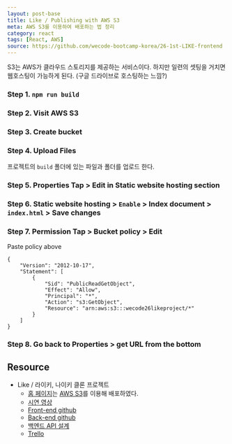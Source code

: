```yaml
---
layout: post-base
title: Like / Publishing with AWS S3
meta: AWS S3를 이용하여 배포하는 법 정리
category: react
tags: [React, AWS]
source: https://github.com/wecode-bootcamp-korea/26-1st-LIKE-frontend
---
```


S3는 AWS가 클라우드 스토리지를 제공하는 서비스이다. 하지만 일련의 셋팅을 거치면 웹호스팅이 가능하게 된다. (구글 드라이브로 호스팅하는 느낌?)

### Step 1. `npm run build`

### Step 2. Visit AWS S3

### Step 3. Create bucket

### Step 4. Upload Files

프로젝트의 `build` 폴더에 있는 파일과 폴더를 업로드 한다.

### Step 5. Properties Tap > Edit in Static website hosting section

### Step 6. Static website hosting > `Enable` > Index document > `index.html` > Save changes

### Step 7. Permission Tap > Bucket policy > Edit

Paste policy above

```bush
{
    "Version": "2012-10-17",
    "Statement": [
        {
            "Sid": "PublicReadGetObject",
            "Effect": "Allow",
            "Principal": "*",
            "Action": "s3:GetObject",
            "Resource": "arn:aws:s3:::wecode26likeproject/*"
        }
    ]
}
```

### Step 8. Go back to Properties > get URL from the bottom

## Resource

- Like / 라이키, 나이키 클론 프로젝트
  - [홈 페이지](http://wecode26likeproject.s3-website.ap-northeast-2.amazonaws.com/)는 [AWS S3](https://aws.amazon.com/?nc2=h_lg)를 이용해 배포하였다.
  - [시연 영상](https://drive.google.com/file/d/1QfJUuwgZz7eYWqR9iYJ71wAxjD2XTrBy/view?usp=sharing)
  - [Front-end github](https://github.com/wecode-bootcamp-korea/26-1st-LIKE-frontend.git)
  - [Back-end github](https://github.com/wecode-bootcamp-korea/26-1st-LIKE-backend.git)
  - [백엔드 API 설계](https://www.notion.so/LIKE-34de3722ecbe46eabcd5669789a499b1)
  - [Trello](https://trello.com/b/b9cKMX5x/like-%ED%8C%80)
